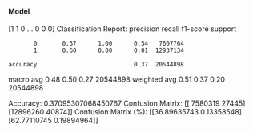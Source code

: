 #### Model
[1 1 0 ... 0 0 0]
Classification Report:
              precision    recall  f1-score   support

           0       0.37      1.00      0.54   7607764
           1       0.60      0.00      0.01  12937134

    accuracy                           0.37  20544898
   macro avg       0.48      0.50      0.27  20544898
weighted avg       0.51      0.37      0.20  20544898

Accuracy: 0.37095307068450767
Confusion Matrix:
[[ 7580319    27445]
 [12896260    40874]]
Confusion Matrix (%):
[[36.89635743  0.13358548]
 [62.77110745  0.19894964]]
